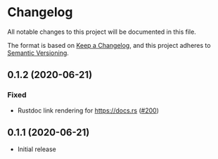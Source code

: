 # Changelog

All notable changes to this project will be documented in this file.

The format is based on [Keep a Changelog](https://keepachangelog.com/en/1.0.0/),
and this project adheres to [Semantic Versioning](https://semver.org/spec/v2.0.0.html).

## 0.1.2 (2020-06-21)
### Fixed
- Rustdoc link rendering for https://docs.rs ([#200]) 

[#200]: https://github.com/RustCrypto/traits/pull/200

## 0.1.1 (2020-06-21)
- Initial release
